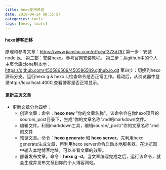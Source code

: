 ```yaml
---
title: hexo使用总结
date: 2019-04-24 08:36:57
categories: tools
tags: [hexo, tools]
---
```


#### hexo博客迁移
原理和参考文章：https://www.jianshu.com/p/fceaf373d797
第一步：安装node.js。
第二部：安装hexo。参考官网安装教程。
第三步：从github中的个人主页仓库clone到本地：https://github.com/450586509/450586509.github.io.git
第四步：切换到hexo源码分支。运行hexo g & hexo s,检查命令是否正常工作。启动后，从浏览器中登录http://localhost:4000,查看博客是否正常显示。


#### 更新主页文章
- 更新文章分为四步：
    - 创建文章：命令：**hexo new** "你的文章名称"。该命令会在你hexo项目的source/_post目录下，生成"你的文章名称".md的markdown文件。
    - 编辑文件。利用markdown工具，编辑source/_post/"你的文章名称".md的文件
    - 预览文章。命令：**hexo generate** 和 **hexo server**。先利用hexo generate生成文章，再利用hexo server命令启动本地服务器。在浏览器中输入本地博客地址，可以查看文章的效果。
    - 部署发布文章。命令：**hexo g -d**。当文章编写完成之后，运行该命令，就会生成并发布文章到你的个人博客网站。
